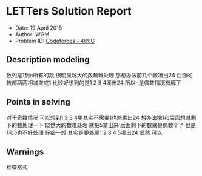 
# LETTers Solution Report

- Date: 19 April 2018
- Author: WGM
- Problem ID: [Codeforces - 469C](http://codeforces.com/problemset/problem/469/C)

## Description modeling

数列是1到n所有的数 很明显越大的数越难处理
那想办法前几个数凑出24 后面的数都两两相减变成1
比较好想到的是1 2 3 4凑出24 所以n是偶数情况有解了

## Points in solving

对于奇数情况 可以想到1 2 3 4中其实不需要1也能乘出24 想办法把1和后面想减剩下的数处理一下
既然大的数难处理 就把5拿出来 后面剩下的数就是偶数个了
但是1和5也不好处理 
仔细一想 其实是要处理1 2 3 4 5凑出24
显然 可以

## Warnings

检查格式
